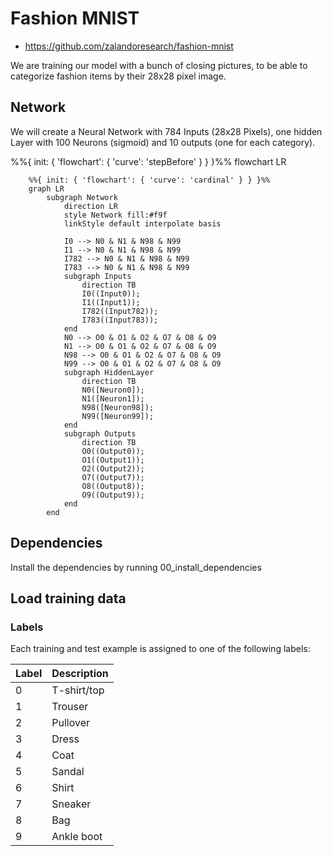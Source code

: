 # Fashion MNIST

* https://github.com/zalandoresearch/fashion-mnist

We are training our model with a bunch of closing pictures, to be able to categorize fashion items by their 28x28 pixel image.

## Network

We will create a Neural Network with 784 Inputs (28x28 Pixels), one hidden Layer with 100 Neurons (sigmoid) and 10 outputs (one for each category).


%%{ init: { 'flowchart': { 'curve': 'stepBefore' } } }%%
flowchart LR

```mermaid
    %%{ init: { 'flowchart': { 'curve': 'cardinal' } } }%%
    graph LR
        subgraph Network
            direction LR
            style Network fill:#f9f
            linkStyle default interpolate basis

            I0 --> N0 & N1 & N98 & N99
            I1 --> N0 & N1 & N98 & N99
            I782 --> N0 & N1 & N98 & N99
            I783 --> N0 & N1 & N98 & N99
            subgraph Inputs
                direction TB
                I0((Input0));
                I1((Input1));
                I782((Input782));
                I783((Input783));
            end
            N0 --> O0 & O1 & O2 & O7 & O8 & O9
            N1 --> O0 & O1 & O2 & O7 & O8 & O9
            N98 --> O0 & O1 & O2 & O7 & O8 & O9
            N99 --> O0 & O1 & O2 & O7 & O8 & O9
            subgraph HiddenLayer
                direction TB
                N0([Neuron0]);
                N1([Neuron1]);
                N98([Neuron98]);
                N99([Neuron99]);
            end
            subgraph Outputs
                direction TB
                O0((Output0));
                O1((Output1));
                O2((Output2));
                O7((Output7));
                O8((Output8));
                O9((Output9));
            end
        end
```

## Dependencies

Install the dependencies by running 00_install_dependencies

## Load training data

### Labels
Each training and test example is assigned to one of the following labels:

| Label | Description |
| --- | --- |
| 0 | T-shirt/top |
| 1 | Trouser |
| 2 | Pullover |
| 3 | Dress |
| 4 | Coat |
| 5 | Sandal |
| 6 | Shirt |
| 7 | Sneaker |
| 8 | Bag |
| 9 | Ankle boot |
